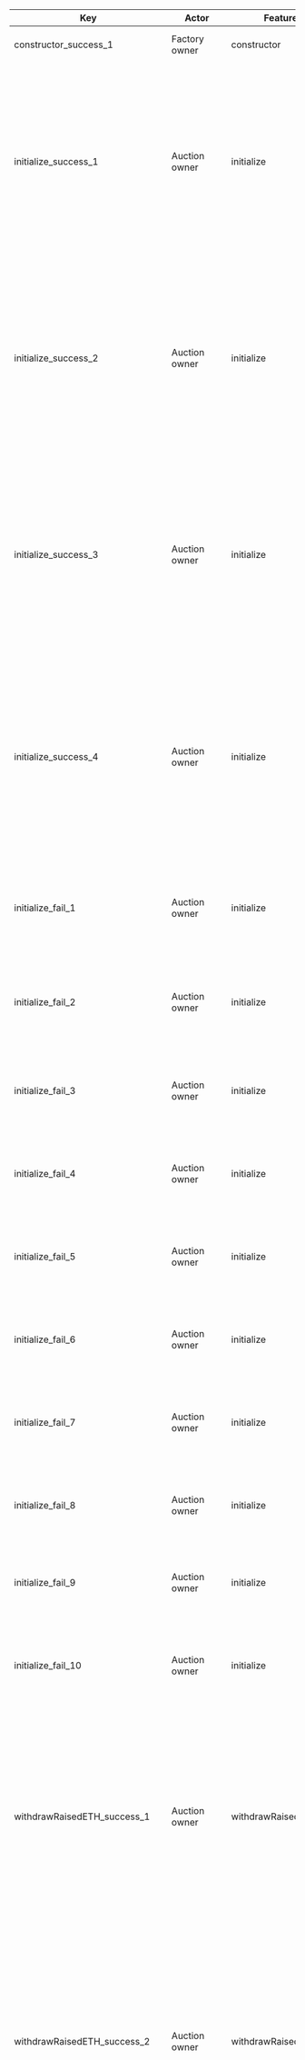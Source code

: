 | Key                           | Actor                | Feature             | Category | Perspective                                                                                                                                     | Prerequisite                                                                                                                                                                                                                                                                                                                                                                         | Procedure                                                                                                                                                                              | Inputs                                                                                                                                                                                                                                                             | Expected behavior                                                                                                                                                                                                                                                                                                                                                                                                                                                                                                                                                                                                              |
|-------------------------------|----------------------|---------------------|----------|-------------------------------------------------------------------------------------------------------------------------------------------------|--------------------------------------------------------------------------------------------------------------------------------------------------------------------------------------------------------------------------------------------------------------------------------------------------------------------------------------------------------------------------------------|----------------------------------------------------------------------------------------------------------------------------------------------------------------------------------------|--------------------------------------------------------------------------------------------------------------------------------------------------------------------------------------------------------------------------------------------------------------------|--------------------------------------------------------------------------------------------------------------------------------------------------------------------------------------------------------------------------------------------------------------------------------------------------------------------------------------------------------------------------------------------------------------------------------------------------------------------------------------------------------------------------------------------------------------------------------------------------------------------------------|
| constructor_success_1         | Factory owner        | constructor         | Normal   | Successful deployment of TemplateV1                                                                                                             | There is Address1 that holds the necessary ETH for deployment.                                                                                                                                                                                                                                                                                                                       | Deploy the TemplateV1 contract at Address1.                                                                                                                                            | None                                                                                                                                                                                                                                                               | 1. The deployment of the TemplateV1 contract is completed.                                                                                                                                                                                                                                                                                                                                                                                                                                                                                                                                                                     |
| initialize_success_1          | Auction owner        | initialize          | Normal   | Boundary value of allocatedAmount                                                                                                               | 1. FactoryV1 has been deployed.<br/>2. Template A has been registered.                                                                                                                                                                                                                                                                                                               | 1. Call deploySaleClone                                                                                                                                                                | templateName: {Template A}<br/>tokenAddr: {Any token address}<br/>owner: {Any address}<br/>allocatedAmount: 1e50, 1e6<br/>startingAt: new Date().getTime()/1000 + 60*60*24<br/>eventDuration: 60*60*24<br/>minRaisedAmount: 0                                      | 1. The transaction is successfully completed.<br/>2. Each property of the created saleTemplateV1 clone matches the following:<br/><br/>startingAt: {startingAt}<br/>closingAt: {startingAt + 60*60*24}<br/>allocatedAmount: 1e50<br/>minRaisedAmount: 0<br/>owner: {owner}<br/>erc20onsale: {tokenAddr}                                                                                                                                                                                                                                                                                                                        |
| initialize_success_2          | Auction owner        | initialize          | Normal   | Boundary value of startingAt                                                                                                                    | 1. FactoryV1 has been deployed.<br/>2. Template A has been registered.                                                                                                                                                                                                                                                                                                               | 1. Call deploySaleClone                                                                                                                                                                | templateName: {Template A}<br/>tokenAddr: {Any token address}<br/>owner: {Any address}<br/>allocatedAmount: 1e18<br/>startingAt: new Date().getTime()/1000 + 1<br/>eventDuration: 60*60*24<br/>minRaisedAmount: 0                                                  | 1. The transaction is successfully completed.<br/>2. Each property of the created saleTemplateV1 clone matches the following:<br/><br/>startingAt: {startingAt}<br/>closingAt: {startingAt + 60*60*24}<br/>allocatedAmount: 1e18<br/>minRaisedAmount: 0<br/>owner: {owner}<br/>erc20onsale: {tokenAddr}                                                                                                                                                                                                                                                                                                                        |
| initialize_success_3          | Auction owner        | initialize          | Normal   | Boundary values of eventDuration                                                                                                                | 1. FactoryV1 has been deployed.<br/>2. Template A has been registered.                                                                                                                                                                                                                                                                                                               | 1. Call deploySaleClone                                                                                                                                                                | templateName: {Template A}<br/>tokenAddr: {Any token address}<br/>owner: {Any address}<br/>allocatedAmount: 1e18<br/>startingAt: new Date().getTime()/1000 + 60*60*24<br/>eventDuration: 60*60*24*1<br/>minRaisedAmount: 0                                         | 1. The transaction is successfully completed.<br/>2. Each property of the created saleTemplateV1 clone matches the following:<br/><br/>startingAt: {startingAt}<br/>closingAt: {startingAt + 60*60*24}<br/>allocatedAmount: 1e18<br/>minRaisedAmount: 0<br/>owner: {owner}<br/>erc20onsale: {tokenAddr}                                                                                                                                                                                                                                                                                                                        |
| initialize_success_4          | Auction owner        | initialize          | Normal   | Boundary value of minRaisedAmount                                                                                                               | 1. FactoryV1 has been deployed.<br/>2. Template A has been registered.                                                                                                                                                                                                                                                                                                               | 1. Call deploySaleClone                                                                                                                                                                | templateName: {Template A}<br/>tokenAddr: {Any token address}<br/>owner: {Any address}<br/>allocatedAmount: 1e18<br/>startingAt: new Date().getTime()/1000 + 60*60*24<br/>eventDuration: 60*60*24<br/>minRaisedAmount: 0, 1e27                                     | 1. The transaction is successfully completed.<br/>2. Each property of the created saleTemplateV1 clone matches the following:<br/><br/>startingAt: {startingAt}<br/>closingAt: {startingAt + 60*60*24}<br/>allocatedAmount: 1e18<br/>minRaisedAmount: {minRaisedAmount}<br/>owner: {owner}<br/>erc20onsale: {tokenAddr}                                                                                                                                                                                                                                                                                                        |
| initialize_fail_1             | Auction owner        | initialize          | Abnormal | Launching a sale with a null address token                                                                                                      | 1. FactoryV1 has been deployed.<br/>2. Template A has been registered.                                                                                                                                                                                                                                                                                                               | 1. Call deploySaleClone                                                                                                                                                                | templateName: {Template A}<br/>tokenAddr: 0x0000000000000000000000000000000000000000<br/>owner: {Any address}<br/>allocatedAmount: 1e18<br/>startingAt: new Date().getTime()/1000 + 60*60*24<br/>eventDuration: 60*60*24<br/>minRaisedAmount: 0                    | 1. The transaction will revert with the following message: "Go with non null address."                                                                                                                                                                                                                                                                                                                                                                                                                                                                                                                                         |
| initialize_fail_2             | Auction owner        | initialize          | Abnormal | Launching a sale as the owner of a null address                                                                                                 | 1. FactoryV1 has been deployed.<br/>2. Template A has been registered.                                                                                                                                                                                                                                                                                                               | 1. Call deploySaleClone                                                                                                                                                                | templateName: {Template A}<br/>tokenAddr: {Any token address}<br/>owner: 0x0000000000000000000000000000000000000000<br/>allocatedAmount: 1e18<br/>startingAt: new Date().getTime()/1000 + 60*60*24<br/>eventDuration: 60*60*24<br/>minRaisedAmount: 0              | 1. The transaction will revert with the following message: "owner must be there."                                                                                                                                                                                                                                                                                                                                                                                                                                                                                                                                              |
| initialize_fail_3             | Auction owner        | initialize          | Abnormal | Boundary value of allocatedAmount                                                                                                               | 1. FactoryV1 has been deployed.<br/>2. Template A has been registered.                                                                                                                                                                                                                                                                                                               | 1. Call deploySaleClone                                                                                                                                                                | templateName: {Template A}<br/>tokenAddr: {Any token address}<br/>owner: {Any address}<br/>allocatedAmount: 1e6-1<br/>startingAt: new Date().getTime()/1000 + 60*60*24<br/>eventDuration: 60*60*24<br/>minRaisedAmount: 0                                          | 1. The transaction will revert with the following message: "allocatedAmount must be greater than or equal to 1e6."                                                                                                                                                                                                                                                                                                                                                                                                                                                                                                             |
| initialize_fail_4             | Auction owner        | initialize          | Abnormal | Boundary value of allocatedAmount                                                                                                               | 1. FactoryV1 has been deployed.<br/>2. Template A has been registered.                                                                                                                                                                                                                                                                                                               | 1. Call deploySaleClone                                                                                                                                                                | templateName: {Template A}<br/>tokenAddr: {Any token address}<br/>owner: {Any address}<br/>allocatedAmount: 1e50+1<br/>startingAt: new Date().getTime()/1000 + 60*60*24<br/>eventDuration: 60*60*24<br/>minRaisedAmount: 0                                         | 1. The transaction will revert with the following message: "allocatedAmount must be less than or equal to 1e50."                                                                                                                                                                                                                                                                                                                                                                                                                                                                                                               |
| initialize_fail_5             | Auction owner        | initialize          | Abnormal | Boundary value of startingAt                                                                                                                    | 1. FactoryV1 has been deployed.<br/>2. Template A has been registered.                                                                                                                                                                                                                                                                                                               | 1. Call deploySaleClone                                                                                                                                                                | templateName: {Template A}<br/>tokenAddr: {Any token address}<br/>owner: {Any address}<br/>allocatedAmount: 1e18<br/>startingAt: new Date().getTime()/1000 - 1<br/>eventDuration: 60*60*24<br/>minRaisedAmount: 0                                                  | 1. The transaction will revert with the following message: "startingAt must be in the future."                                                                                                                                                                                                                                                                                                                                                                                                                                                                                                                                 |
| initialize_fail_6             | Auction owner        | initialize          | Abnormal | Boundary values of eventDuration                                                                                                                | 1. FactoryV1 has been deployed.<br/>2. Template A has been registered.                                                                                                                                                                                                                                                                                                               | 1. Call deploySaleClone                                                                                                                                                                | templateName: {Template A}<br/>tokenAddr: {Any token address}<br/>owner: {Any address}<br/>allocatedAmount: 1e18<br/>startingAt: new Date().getTime()/1000 + 60*60*24<br/>eventDuration: 60*60*24*1 - 1<br/>minRaisedAmount: 0                                     | 1. The transaction will revert with the following message: "event duration is too short."                                                                                                                                                                                                                                                                                                                                                                                                                                                                                                                                      |
| initialize_fail_7             | Auction owner        | initialize          | Abnormal | Boundary values of eventDuration                                                                                                                | 1. FactoryV1 has been deployed.<br/>2. Template A has been registered.                                                                                                                                                                                                                                                                                                               | 1. Call deploySaleClone                                                                                                                                                                | templateName: {Template A}<br/>tokenAddr: {Any token address}<br/>owner: {Any address}<br/>allocatedAmount: 1e18<br/>startingAt: new Date().getTime()/1000 + 60*60*24<br/>eventDuration: 60*60*24*30 + 1<br/>minRaisedAmount: 0                                    | 1. The transaction will revert with the following message: "event duration is too long."                                                                                                                                                                                                                                                                                                                                                                                                                                                                                                                                       |
| initialize_fail_8             | Auction owner        | initialize          | Abnormal | Boundary value of minRaisedAmount                                                                                                               | 1. FactoryV1 has been deployed.<br/>2. Template A has been registered.                                                                                                                                                                                                                                                                                                               | 1. Call deploySaleClone                                                                                                                                                                | templateName: {Template A}<br/>tokenAddr: {Any token address}<br/>owner: {Any address}<br/>allocatedAmount: 1e18<br/>startingAt: new Date().getTime()/1000 + 60*60*24<br/>eventDuration: 60*60*24<br/>minRaisedAmount: 1e27 + 1                                    | 1. The transaction will revert with the following message: "minRaisedAmount must be less than or equal to 1e27."                                                                                                                                                                                                                                                                                                                                                                                                                                                                                                               |
| initialize_fail_9             | Auction owner        | initialize          | Abnormal | Launching sales from addresses other than the factory address                                                                                   | 1. FactoryV1 has been deployed.<br/>2. Template A has been registered.                                                                                                                                                                                                                                                                                                               | Call the initialize function of template A from any address other than FactoryV1's address.                                                                                            | token_: {any token address}<br/>owner_: {any address}<br/>allocatedAmount_: 1e18<br/>startingAt_: new Date().getTime()/1000 + 60*60*24<br/>eventDuration_: 60*60*24<br/>minRaisedAmount_: 0                                                                        | 1. The transaction will revert with the following message: "You are not the factory."                                                                                                                                                                                                                                                                                                                                                                                                                                                                                                                                          |
| initialize_fail_10 | Auction owner | initialize | Abnormal | Launching auctions with the creation fee | 1. FactoryV1 has been deployed.<br/>2. Template A has been registered.                                                                                                                                                                                                                                                                                                               | 1. Call deploySaleClone                                                                                                                                                                | templateName: {Template A}<br/>tokenAddr: {Any token address}<br/>owner: {Any address}<br/>allocatedAmount: 1e18<br/>startingAt: new Date().getTime()/1000 + 60*60*24<br/>eventDuration: 60*60*24<br/>minRaisedAmount: 1e27<br/>value: 1e17 | 1. The transaction will revert with the following message<br/>"This contract does not accept the creation fee"  |
| withdrawRaisedETH_success_1   | Auction owner        | withdrawRaisedETH   | Normal   | Successful sales revenue recovery                                                                                                               | 1. There is a sale S1 in the following state, which has passed 3 days after success:<br/>totalRaised: 1e20<br/>minRaisedAmount: 0<br/>allocatedAmount: 1e18<br/>closingAt: new Date().getTime()/1000 - (60*60*24*3)<br/><br/>2. There is an owner address addr1 in the following state of S1:<br/>balance: allocatedAmount or more                                                   | Call withdrawRaisedETH from addr1 to S1.                                                                                                                                               |                                                                                                                                                                                                                                                                    | 1. S1's balance is 0.<br/>2. addr1's balance is {1e20 - tx fee}.<br/>3. factoryV1's balance is 1e18.                                                                                                                                                                                                                                                                                                                                                                                                                                                                                                                           |
| withdrawRaisedETH_success_2   | Auction owner        | withdrawRaisedETH   | Normal   | Revenue collection during the successful sale lock period and when the minimum bid amount is allocated 1 or more times.                         | 1. There is a sale S1 in the following state, which has passed less than 3 days since its success:<br/>totalRaised: 10000 * 1e18<br/>minRaisedAmount: 0<br/>allocatedAmount: 10000000<br/>closingAt: new Date().getTime()/1000 + 1<br/>100 participants bid 100ETH.<br/><br/>2. There is an owner address addr1 for S1 in the following state:<br/>balance: at least allocatedAmount | Call withdrawRaisedETH from addr1 to S1.                                                                                                                                               |                                                                                                                                                                                                                                                                    | 1. S1's balance is 0.<br/>2. addr1's balance has increased by 9900 ETH.<br/>3. factoryV1's balance has increased by 100 ETH.                                                                                                                                                                                                                                                                                                                                                                                                                                                                                                   |
| withdrawRaisedETH_fail_1      | Auction owner        | withdrawRaisedETH   | Abnormal | Sales recovery during the sale period                                                                                                           | 1. There is a sale S1 in the following state:<br/>totalRaised: 1e20<br/>minRaisedAmount: 0<br/>allocatedAmount: 1e18<br/>closingAt: new Date().getTime()/1000 - (60*60*24*3)<br/><br/>2. There is an owner address addr1 in the following state of S1:<br/>balance: allocatedAmount or more                                                                                          | Call withdrawRaisedETH from addr1 to S1.                                                                                                                                               |                                                                                                                                                                                                                                                                    | 1. The transaction will revert with the following message: "Withdrawal unavailable yet."                                                                                                                                                                                                                                                                                                                                                                                                                                                                                                                                       |
| withdrawRaisedETH_fail_2      | Auction owner        | withdrawRaisedETH   | Abnormal | Revenue recovery from addresses other than the owner address of a successful sale                                                               | 1. There is a sale S1 in the following state, which has passed 3 days after success:<br/>totalRaised: 1e20<br/>minRaisedAmount: 0<br/>allocatedAmount: 1e18<br/>closingAt: new Date().getTime()/1000 - (60*60*24*3)<br/><br/>2. There is an owner address addr1 in the following state of S1:<br/>balance: allocatedAmount or more                                                   | 1. Call withdrawRaisedETH from outside of addr1 to S1.                                                                                                                                 |                                                                                                                                                                                                                                                                    | 1. The transaction reverts.                                                                                                                                                                                                                                                                                                                                                                                                                                                                                                                                                                                                    |
| withdrawRaisedETH_fail_3      | Auction owner        | withdrawRaisedETH   | Abnormal | Revenue recovery in the case where it becomes zero allocation during the lock-in period of a successful sale and at the minimum bidding amount. | 1. There is a sale S1 in the following state, which has passed less than 3 days since its success:<br/>totalRaised: 10000 * 1e18<br/>minRaisedAmount: 0<br/>allocatedAmount: 9999999<br/>closingAt: new Date().getTime()/1000 + 1<br/>100 participants bid 100ETH.<br/><br/>2. There is an owner address addr1 for S1 in the following state:<br/>balance: at least allocatedAmount  | Call withdrawRaisedETH from addr1 to S1.                                                                                                                                               |                                                                                                                                                                                                                                                                    | 1. The transaction will revert with the following message: "Refund candidates may exist. Withdrawal unavailable yet."                                                                                                                                                                                                                                                                                                                                                                                                                                                                                                          |
| withdrawRaisedETH_fail_4      | Auction owner        | withdrawRaisedETH   | Abnormal | Recovering sales from a failed sale                                                                                                             | 1. There is a sale S1 in the following failed state:<br/>totalRaised: 99 * 1e18<br/>minRaisedAmount: 100 * 1e18<br/>allocatedAmount: 1e18<br/>closingAt: new Date().getTime()/1000 - (60*60*24*3)<br/><br/>2. There is an owner address addr1 in the following state:<br/>balance: at least allocatedAmount                                                                          | Call withdrawRaisedETH from addr1 to S1.                                                                                                                                               |                                                                                                                                                                                                                                                                    | 1. The transaction will revert with the following message: "The required amount has not been raised!"                                                                                                                                                                                                                                                                                                                                                                                                                                                                                                                          |
| withdrawRaisedETH_success_3   | Auction owner        | withdrawRaisedETH   | Normal   | Successful but no one assigned to the sales revenue collection (GOX tokens).                                                                    | 1. There is a sale S1 in the following successful state:<br/>- 101 participants bid 0.1ETH each.<br/>- totalRaised: 10.1ETH<br/>- minRaisedAmount: 1ETH<br/>- allocatedAmount: 100<br/>- closingAt: new Date().getTime()/1000 - (60*60*24*3)<br/><br/>2. There is an owner address addr1 in the following state:<br/>- balance: 1e18                                                 | 1. 101 participants each call the Claim function of S1.<br/>2. Call the withdrawRaisedETH function of S1 from addr1.                                                                   |                                                                                                                                                                                                                                                                    | 1. The transaction is successfully completed.<br/>2. The balance of addr1 is {the balance before executing the procedure - tx fee} (the revenue 0 is moved to addr1).                                                                                                                                                                                                                                                                                                                                                                                                                                                          |
| withdrawERC20Onsale_success_1 | Auction owner        | withdrawERC20Onsale | Normal   | Token recovery for failed sale                                                                                                                  | 1. There is a sale S1 in the following failed state:<br/>totalRaised: 99 * 1e18<br/>minRaisedAmount: 100 * 1e18<br/>allocatedAmount: 1e18<br/>closingAt: new Date().getTime()/1000 - (60*60*24*3)<br/><br/>2. There is an owner address addr1 for S1 in the following state:<br/>Token balance: 0                                                                                    | Call withdrawERC20Onsale from addr1 to S1.                                                                                                                                             |                                                                                                                                                                                                                                                                    | 1. The transaction is successfully completed.<br/>2. The token balance of addr1 is 1e18.                                                                                                                                                                                                                                                                                                                                                                                                                                                                                                                                       |
| withdrawERC20Onsale_success_2 | Auction owner        | withdrawERC20Onsale | Normal   | Successful but no sales, token retrieval for the sale                                                                                           | 1. There is a sale S1 in the following state of success:<br/>totalRaised: 0<br/>minRaisedAmount: 0<br/>allocatedAmount: 1e18<br/>closingAt: new Date().getTime()/1000<br/><br/>2. There is an owner address addr1 of S1 in the following state:<br/>Token balance: 0                                                                                                                 | Call withdrawERC20Onsale from addr1 to S1.                                                                                                                                             |                                                                                                                                                                                                                                                                    | 1. The transaction is successfully completed.<br/>2. The token balance of addr1 is 1e18.                                                                                                                                                                                                                                                                                                                                                                                                                                                                                                                                       |
| withdrawERC20Onsale_fail_1    | Auction owner        | withdrawERC20Onsale | Abnormal | Token recovery from anyone other than the owner of the failed sale                                                                              | 1. There is a sale S1 in the following failed state:<br/>totalRaised: 1e20<br/>minRaisedAmount: 1e20 + 1<br/>allocatedAmount: 1e18<br/>closingAt: new Date().getTime()/1000 - (60*60*24*3)<br/><br/>2. There is an owner address addr1 in the following state of S1:<br/>Token balance: 0                                                                                            | Call withdrawERC20Onsale from addresses other than addr1 to S1.                                                                                                                        |                                                                                                                                                                                                                                                                    | 1. The transaction reverts.                                                                                                                                                                                                                                                                                                                                                                                                                                                                                                                                                                                                    |
| withdrawERC20Onsale_fail_2    | Auction owner        | withdrawERC20Onsale | Abnormal | Successful but token collection (GOX of tokens) for a sale with no assignees                                                                    | 1. There is a sale S1 in the following successful state:<br/>- 101 participants bid 0.1ETH each.<br/>- totalRaised: 10.1ETH<br/>- minRaisedAmount: 1ETH<br/>- allocatedAmount: 100<br/>- closingAt: new Date().getTime()/1000 - (60*60*24*3)<br/><br/>2. There is an owner address addr1 in the following state for S1:<br/>- Token balance: 0                                       | 1. 101 participants each call the Claim function of S1.<br/>2. Call the withdrawERC20Onsale function of S1 from addr1.                                                                 | #ERROR!                                                                                                                                                                                                                                                            | 1. The transaction will revert with the following message: "The required amount has been raised!"                                                                                                                                                                                                                                                                                                                                                                                                                                                                                                                              |
| withdrawERC20Onsale_fail_3    | Auction owner        | withdrawERC20Onsale | Abnormal | Successful token collection for the sale                                                                                                        | """<br/>1. There is a sale S1 in the following successful state:<br/>totalRaised: 1e20<br/>minRaisedAmount: 0<br/>allocatedAmount: 1e18<br/>closingAt: new Date().getTime()/1000<br/><br/>2. There is an owner address addr1 for S1.                                                                                                                                                 | Call withdrawERC20Onsale from addr1 to S1.                                                                                                                                             |                                                                                                                                                                                                                                                                    | 1. The transaction will revert with the following message: "The required amount has been raised!"                                                                                                                                                                                                                                                                                                                                                                                                                                                                                                                              |
| receive_success_1             | Auction participants | receive             | Normal   | Normal bidding                                                                                                                                  | 1. There is an ongoing sale S1 with the following conditions:<br/>totalRaised: 0<br/>minRaisedAmount: 0<br/>allocatedAmount: 1e18<br/>startingAt: new Date().getTime()/1000 -1<br/>closingAt: new Date().getTime()/1000 + 60*60*24<br/><br/>2. There is an address addr1 with the following balance:<br/>balance: 1e19                                                               | 1. Send ETH from addr1 to S1.<br/>2. Call raised.                                                                                                                                      | """<br/>1a. 0.001ETH<br/>1b. 0.01ETH<br/>1c. 0.1ETH<br/>1d. 1ETH<br/><br/>2. addr1                                                                                                                                                                                 | 1. totalRaised should be the following values depending on the input:<br/>1a. 0.001ETH<br/>1b. 0.01ETH<br/>1c. 0.1ETH<br/>1d. 1ETH<br/><br/>2. The same amount as in 1 should be returned.                                                                                                                                                                                                                                                                                                                                                                                                                                     |
| receive_success_2             | Auction participants | receive             | Normal   | Bids from multiple people                                                                                                                       | 1. There is an ongoing sale S1 in the following state:<br/>totalRaised: 0<br/>minRaisedAmount: 0<br/>allocatedAmount: 1e18<br/>startingAt: new Date().getTime()/1000 -1<br/>closingAt: new Date().getTime()/1000 + 60*60*24<br/><br/>2. There are addresses addr1~100 in the following state:<br/>balance: 1e19                                                                      | Send ETH from addr1~100 to S1 respectively.                                                                                                                                            | 1-10: 0.1ETH<br/>11-20: 0.2ETH<br/>21-30: 0.3ETH<br/>31-40: 0.4ETH<br/>41-50: 0.5ETH<br/>51-60: 0.6ETH<br/>61-70: 0.7ETH<br/>71-80: 0.8ETH<br/>81-90: 0.9ETH<br/>91-100: 1ETH                                                                                      | 1. The totalRased of S1 is 55ETH.<br/>2. The raised[{addr}] of S1 matches the respective transfer amounts.                                                                                                                                                                                                                                                                                                                                                                                                                                                                                                                     |
| receive_fail_1                | Auction participants | receive             | Abnormal | Bids below the minimum bidding amount                                                                                                           | 1. There is an ongoing sale S1 with the following conditions:<br/>totalRaised: 0<br/>minRaisedAmount: 0<br/>allocatedAmount: 1e18<br/>startingAt: new Date().getTime()/1000 -1<br/>closingAt: new Date().getTime()/1000 + 60*60*24<br/><br/>2. There is an address addr1 with the following balance:<br/>balance: 1e19                                                               | Send ETH from addr1 to S1.                                                                                                                                                             | 1. 0.0009                                                                                                                                                                                                                                                          | 1. The transaction will revert with the following message: "The amount must be greater than or equal to 0.001ETH."                                                                                                                                                                                                                                                                                                                                                                                                                                                                                                             |
| receive_fail_2                | Auction participants | receive             | Abnormal | Bidding for the pre-event sale                                                                                                                  | 1. There is a pre-sale S1 in the following state:<br/>totalRaised: 0<br/>minRaisedAmount: 0<br/>allocatedAmount: 1e18<br/>startingAt: new Date().getTime()/1000 + 60*60*24<br/>closingAt: new Date().getTime()/1000 + 60*60*24*2<br/><br/>2. There is an address addr1 in the following state:<br/>balance: 1e19                                                                     | Send ETH from addr1 to S1.                                                                                                                                                             | 0.1ETH                                                                                                                                                                                                                                                             | 1. The transaction will revert with the following message: "The offering has not started yet."                                                                                                                                                                                                                                                                                                                                                                                                                                                                                                                                 |
| receive_fail_3                | Auction participants | receive             | Abnormal | Bidding for the post-sale                                                                                                                       | 1. There is a completed sale S1 in the following state:<br/>totalRaised: 0<br/>minRaisedAmount: 0<br/>allocatedAmount: 1e18<br/>startingAt: new Date().getTime()/1000 - 60*60*24*2<br/>closingAt: new Date().getTime()/1000 - 60*60*24<br/><br/>2. There is an address addr1 in the following state:<br/>balance: 1e19                                                               | Send ETH from addr1 to S1.                                                                                                                                                             | 0.1ETH                                                                                                                                                                                                                                                             | 1. The transaction will revert with the following message: "The offering has already ended."                                                                                                                                                                                                                                                                                                                                                                                                                                                                                                                                   |
| claim_success_1               | Auction participants | claim               | Normal   | Token allocation claim to oneself after a successful sale                                                                                       | 1. There is a sale S1 in the following state that has ended and succeeded in #41:<br/>totalRaised: 55ETH<br/>minRaisedAmount: 0<br/>allocatedAmount: 1e18<br/>closingAt: new Date().getTime()/1000<br/><br/>2. There are addresses addr1-100 used in #41.                                                                                                                            | 1. Call the claim of S1 for each address from addr1 to 100.<br/>2. Call the claim of S1 for each address from addr1 to 100.                                                            | participant: Own address<br/>recipient: Own address                                                                                                                                                                                                                | 1. After completing step 1, the following quantities of tokens will be sent to each address (TODO: Confirm the values):<br/>1-10: 1818181818181818<br/>11-20: 3636363636363636<br/>21-30: 5454545454545454<br/>31-40: 7272727272727272<br/>41-50: 9090909090909090<br/>51-60: 10909090909090909<br/>61-70: 12727272727272727<br/>71-80: 14545454545454545<br/>81-90: 16363636363636363<br/>91-100: 18181818181818181<br/><br/>2. After completing step 1, the token balance of S1 should be 50 (fractional).<br/><br/>3. Step 2 should revert with the following messages respectively:<br/>"You don't have any contribution." |
| claim_success_2               | Auction participants | claim               | Normal   | Token allocation claims to others besides oneself in a successful sale                                                                          | 1. There is a sale S1 in the following state that has ended and succeeded in #41:<br/>totalRaised: 55ETH<br/>minRaisedAmount: 0<br/>allocatedAmount: 1e18<br/>closingAt: new Date().getTime()/1000<br/><br/>2. There are addresses addr1-100 used in #41.                                                                                                                            | 1. Call the claim of S1 from addr1.<br/>2. Call the claim of S1 from addr1."                                                                                                           | participant: addr1<br/>recipient: addr2                                                                                                                                                                                                                            | 1. After completing step 1, the following quantity of tokens will be sent to addr2:<br/>1818181818181818<br/><br/>2. After completing step 1, no tokens will be sent to addr1.<br/><br/>3. Step 2 should revert with the following message:<br/>"You don't have any contribution."                                                                                                                                                                                                                                                                                                                                             |
| claim_success_3               | Auction participants | claim               | Normal   | Allocation token claims from non-participants to participants in a successful sale                                                              | 1. There is a sale S1 in the following state that has ended and been successful:<br/>totalRaised: 55ETH<br/>minRaisedAmount: 0<br/>allocatedAmount: 1e18<br/>closingAt: new Date().getTime()/1000<br/><br/>2. There are addresses addr1-100 used in #41.<br/>3. There is an address addr0 that has not participated in the sale.                                                     | 1. Call the claim of S1 from addr0.<br/>2. Call the claim of S1 from addr0."                                                                                                           | participant: addr1<br/>recipient: addr1                                                                                                                                                                                                                            | 1. After completing step 1, the following quantity of tokens will be sent to addr1:<br/>1818181818181818<br/><br/>2. After completing step 1, no tokens will be sent to addr0.<br/><br/>3. Step 2 should revert with the following message:<br/>"You don't have any contribution."                                                                                                                                                                                                                                                                                                                                             |
| claim_success_4               | Auction participants | claim               | Normal   | Refund in case of successful sale without allocation                                                                                            | 1. There is an ongoing sale S1 with the following conditions:<br/>totalRaised: 0<br/>minRaisedAmount: 0<br/>allocatedAmount: 549<br/>startingAt: new Date().getTime()/1000 -1<br/>closingAt: new Date().getTime()/1000 + 60*60*24<br/><br/>2. There are addresses addr1~100 with the following conditions:<br/>balance: 1e19                                                         | 1. Send ETH from addr1~100 to S1 respectively.<br/>2. Send 0.001 ETH from addr0.<br/>3. End S1 due to the passage of time.<br/>4. Call claim from addr0.<br/>5. Call claim from addr0. | Step 1:<br/>1-100: 1000ETH<br/><br/>Step 2:<br/>participant: Own address<br/>recipient: Own address                                                                                                                                                                | 1. After completing step 3, make sure that 0.1 ETH is refunded to addr1-10 in S1.<br/>2. Confirm that step 4 reverts with the following message: ""You don't have any contribution."""                                                                                                                                                                                                                                                                                                                                                                                                                                         |
| claim_success_5               | Auction participants | claim               | Normal   | Refund for a failed sale                                                                                                                        | 1. There is an ongoing sale S1 in the following state:<br/>totalRaised: 0<br/>minRaisedAmount: 1e27<br/>allocatedAmount: 549<br/>startingAt: new Date().getTime()/1000 -1<br/>closingAt: new Date().getTime()/1000 + 60*60*24<br/><br/>2. There are addresses addr1~100 in the following state:<br/>balance: 1e19                                                                    | 1. Send ETH from addr1~100 to S1 respectively.<br/>2. End S1 due to the passage of time.<br/>3. Call claim on addr1-100.<br/>4. Call claim on addr1-100.                               | Step 1:<br/>1-10: 0.1ETH<br/>11-20: 0.2ETH<br/>21-30: 0.3ETH<br/>31-40: 0.4ETH<br/>41-50: 0.5ETH<br/>51-60: 0.6ETH<br/>61-70: 0.7ETH<br/>71-80: 0.8ETH<br/>81-90: 0.9ETH<br/>91-100: 1ETH<br/><br/>Step 2:<br/>participant: Own address<br/>recipient: Own address | 1. After completing step 3, each bid amount is refunded to addr1-100 in S1.<br/>2. Step 4 should revert with the following message: ""You don't have any contribution.""<br/>                                                                                                                                                                                                                                                                                                                                                                                                                                                  |
| claim_fail_1                  | Auction participants | claim               | Abnormal | Token allocation claim from non-participants to non-participants in a successful sale                                                           | 1. There is a sale S1 in the following state that has ended and been successful:<br/>totalRaised: 55ETH<br/>minRaisedAmount: 0<br/>allocatedAmount: 1e18<br/>closingAt: new Date().getTime()/1000<br/><br/>2. There are addresses addr1-100 used in #41.<br/>3. There is an address addr0 that has not participated in the sale.                                                     | Call the claim of S1 from addr0.                                                                                                                                                       | participant: addr0<br/>recipient: addr0                                                                                                                                                                                                                            | It should revert with the following message: 'You don't have any contribution.'                                                                                                                                                                                                                                                                                                                                                                                                                                                                                                                                                |
| claim_fail_2                  | Auction participants | claim               | Abnormal | Token allocation claim from non-participants to non-participants in a successful sale                                                           | 1. There is a sale S1 in the following state that has ended and been successful:<br/>totalRaised: 55ETH<br/>minRaisedAmount: 0<br/>allocatedAmount: 1e18<br/>closingAt: new Date().getTime()/1000<br/><br/>2. There are addresses addr1-100 used in #41.<br/>3. There is an address addr0 that has not participated in the sale.                                                     | Call the claim of S1 from addr0.                                                                                                                                                       | participant: addr1<br/>recipient: addr0                                                                                                                                                                                                                            | it should revert with the following message:<br/>"participant or recipient invalid"                                                                                                                                                                                                                                                                                                                                                                                                                                                                                                                                            |
| claim_fail_3                  | Auction participants | claim               | Abnormal | Invoice before the end of the sale                                                                                                              | 1. There is an ongoing sale S1 in the following state:<br/>totalRaised: 0<br/>minRaisedAmount: 0<br/>allocatedAmount: 549<br/>startingAt: new Date().getTime()/1000 -1<br/>closingAt: new Date().getTime()/1000 + 60*60*24<br/><br/>2. There are addresses addr1~100 in the following state:<br/>balance: 1e19                                                                       | 1. Send ETH from addr1~100 to S1 respectively.<br/>2. Call the claim function of S1 from addr1.                                                                                        | Step 1:<br/>1-10: 0.1ETH<br/>11-20: 0.2ETH<br/>21-30: 0.3ETH<br/>31-40: 0.4ETH<br/>41-50: 0.5ETH<br/>51-60: 0.6ETH<br/>61-70: 0.7ETH<br/>71-80: 0.8ETH<br/>81-90: 0.9ETH<br/>91-100: 1ETH<br/><br/>Step 2:<br/>participant: addr1<br/>recipient: addr1             | 1. It should revert with the following message:<br/>"Early to claim. Sale is not finished."                                                                                                                                                                                                                                                                                                                                                                                                                                                                                                                                    |
